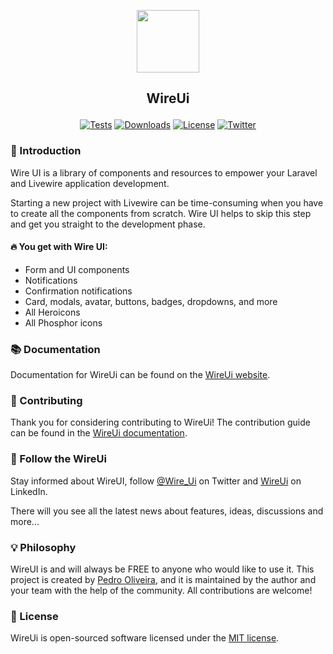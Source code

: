 <p align="center"><img src="https://wireui.dev/wireui/wireui-circle.png" height="100"></p>

<h2><p align="center">WireUi</p></h2>

<p align="center">
<a href="https://github.com/wireui/wireui/actions"><img src="https://github.com/wireui/wireui/actions/workflows/tests.yml/badge.svg" alt="Tests"></a>
<a href="https://packagist.org/packages/wireui/wireui"><img src="https://img.shields.io/packagist/dt/wireui/wireui" alt="Downloads" /></a>
<a href="license.md"><img src="https://img.shields.io/github/license/wireui/wireui" alt="License" /></a>
<a href="https://x.com/Wire_Ui"><img src="https://img.shields.io/twitter/url?url=https://x.com/Wire_Ui" alt="Twitter"></a>
</p>

### 🚀 Introduction

Wire UI is a library of components and resources to empower your Laravel and Livewire application development.

Starting a new project with Livewire can be time-consuming when you have to create all the components from scratch. Wire UI helps to skip this step and get you straight to the development phase.

#### 🔥 You get with Wire UI:

-   Form and UI components
-   Notifications
-   Confirmation notifications
-   Card, modals, avatar, buttons, badges, dropdowns, and more
-   All Heroicons
-   All Phosphor icons

### 📚 Documentation

Documentation for WireUi can be found on the [WireUi website](https://wireui.dev).

### 🔧 Contributing

Thank you for considering contributing to WireUi! The contribution guide can be found in the [WireUi documentation](https://wireui.dev/customize/contribution-guide).

### 📣 Follow the WireUi

Stay informed about WireUI, follow [@Wire_Ui](https://x.com/Wire_Ui) on Twitter and [WireUi](https://www.linkedin.com/company/wireui) on LinkedIn.

There will you see all the latest news about features, ideas, discussions and more...

### 💡 Philosophy

WireUI is and will always be FREE to anyone who would like to use it. This project is created by [Pedro Oliveira](https://github.com/ph7jack), and it is maintained by the author and your team with the help of the community. All contributions are welcome!

### 📝 License

WireUi is open-sourced software licensed under the [MIT license](license.md).
